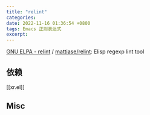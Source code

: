 ```yaml
---
title: "relint"
categories: 
date: 2022-11-16 01:36:54 +0800
tags: Emacs 正则表达式
excerpt: 
---
```



[GNU ELPA - relint](https://elpa.gnu.org/packages/relint.html) / [mattiase/relint](https://github.com/mattiase/relint): Elisp regexp lint tool


## 依赖

[[xr.el]]


## Misc







